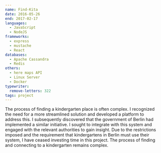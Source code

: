 ```yaml
---
name: Find-Kita
date: 2016-05-26
end: 2017-02-17
languages:
  - JavaScript
  - NodeJS
frameworks:
  - express
  - mustache
  - React
databases:
  - Apache Cassandra
  - Redis
others:
  - here maps API
  - Linux Server
  - Docker
typewriter:
  remove-letters: 322
tags: project
---
```


The process of finding a kindergarten place is often complex. I recognized the need for a more streamlined solution and developed a platform to address this. I subsequently discovered that the government of Berlin had implemented a similar initiative. I sought to integrate with this system and engaged with the relevant authorities to gain insight. Due to the restrictions imposed and the requirement that kindergartens in Berlin must use their system, I have ceased investing time in this project. The process of finding and connecting to a kindergarten remains complex.
